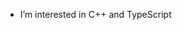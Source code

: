 - I’m interested in C++ and TypeScript

<!---
Voron-dev/Voron-dev is a ✨ special ✨ repository because its `README.md` (this file) appears on your GitHub profile.
You can click the Preview link to take a look at your changes.
--->
